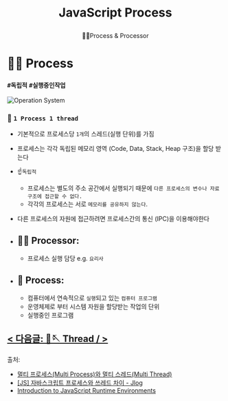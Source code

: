 # <p align="center"> JavaScript Process

<p align="center"> 👩‍🍳Process & Processor

# 👩‍🍳 Process

### `#독립적` `#실행중인작업`

![Operation System](https://img1.daumcdn.net/thumb/R1280x0/?scode=mtistory2&fname=https%3A%2F%2Fblog.kakaocdn.net%2Fdn%2FcB9Isi%2FbtruUoLTJ8E%2F7pyzUTqv5XcWfrV41AB6AK%2Fimg.png)

### 📍 `1 Process 1 thread`

- 기본적으로 프로세스당 `1개`의 스레드(실행 단위)를 가짐
- 프로세스는 각각 독립된 메모리 영역 (Code, Data, Stack, Heap 구조)을 할당 받는다
- ☝️`독립적`
  - 프로세스는 별도의 주소 공간에서 실행되기 때문에 `다른 프로세스의 변수나 자료구조에 접근할 수 없다.`
  - 각각의 프로세스는 서로 `메모리를 공유하지 않는다`.
- 다른 프로세스의 자원에 접근하려면 프로세스간의 통신 (IPC)을 이용해야한다

- ## 👩‍🍳 Processor:

  - 프로세스 실행 담당 e.g. `요리사`

- ## 🍳 Process:
  - 컴퓨터에서 연속적으로 `실행`되고 있는 `컴퓨터 프로그램`
  - 운영체제로 부터 시스템 자원을 할당받는 작업의 단위
  - 실행중인 프로그램

## [&#60; 다음글: 🧶🪡 Thread &#47; &#62;](https://github.com/Dabnii/Dabnii.github.io/blob/main/Computer%20Science/JavaScript%20%7C%20Thread.md)

출처:

- [멀티 프로세스(Multi Process)와 멀티 스레드(Multi Thread)](https://wooody92.github.io/os/%EB%A9%80%ED%8B%B0-%ED%94%84%EB%A1%9C%EC%84%B8%EC%8A%A4%EC%99%80-%EB%A9%80%ED%8B%B0-%EC%8A%A4%EB%A0%88%EB%93%9C/)
- [[JS] 자바스크립트 프로세스와 쓰레드 차이 - Jlog](https://artistjay.tistory.com/6)
- [Introduction to JavaScript Runtime Environments](https://www.codecademy.com/article/introduction-to-javascript-runtime-environments)
